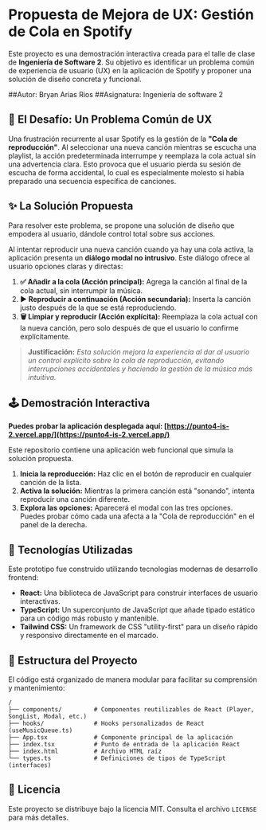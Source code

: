 # Propuesta de Mejora de UX: Gestión de Cola en Spotify

Este proyecto es una demostración interactiva creada para el talle de clase de **Ingeniería de Software 2**. Su objetivo es identificar un problema común de experiencia de usuario (UX) en la aplicación de Spotify y proponer una solución de diseño concreta y funcional.

##Autor:
Bryan Arias Rios
##Asignatura:
Ingeniería de software 2

## 🚀 El Desafío: Un Problema Común de UX

Una frustración recurrente al usar Spotify es la gestión de la **"Cola de reproducción"**. Al seleccionar una nueva canción mientras se escucha una playlist, la acción predeterminada interrumpe y reemplaza la cola actual sin una advertencia clara. Esto provoca que el usuario pierda su sesión de escucha de forma accidental, lo cual es especialmente molesto si había preparado una secuencia específica de canciones.

## ✨ La Solución Propuesta

Para resolver este problema, se propone una solución de diseño que empodera al usuario, dándole control total sobre sus acciones.

Al intentar reproducir una nueva canción cuando ya hay una cola activa, la aplicación presenta un **diálogo modal no intrusivo**. Este diálogo ofrece al usuario opciones claras y directas:

1.  **✅ Añadir a la cola (Acción principal):** Agrega la canción al final de la cola actual, sin interrumpir la música.
2.  **▶️ Reproducir a continuación (Acción secundaria):** Inserta la canción justo después de la que se está reproduciendo.
3.  **🗑️ Limpiar y reproducir (Acción explícita):** Reemplaza la cola actual con la nueva canción, pero solo después de que el usuario lo confirme explícitamente.

> **Justificación:** *Esta solución mejora la experiencia al dar al usuario un control explícito sobre la cola de reproducción, evitando interrupciones accidentales y haciendo la gestión de la música más intuitiva.*

## 🕹️ Demostración Interactiva

**Puedes probar la aplicación desplegada aquí: [https://punto4-is-2.vercel.app/](https://punto4-is-2.vercel.app/)**

Este repositorio contiene una aplicación web funcional que simula la solución propuesta.

1.  **Inicia la reproducción:** Haz clic en el botón de reproducir en cualquier canción de la lista.
2.  **Activa la solución:** Mientras la primera canción está "sonando", intenta reproducir una canción diferente.
3.  **Explora las opciones:** Aparecerá el modal con las tres opciones. Puedes probar cómo cada una afecta a la "Cola de reproducción" en el panel de la derecha.

## 🔧 Tecnologías Utilizadas

Este prototipo fue construido utilizando tecnologías modernas de desarrollo frontend:

*   **React:** Una biblioteca de JavaScript para construir interfaces de usuario interactivas.
*   **TypeScript:** Un superconjunto de JavaScript que añade tipado estático para un código más robusto y mantenible.
*   **Tailwind CSS:** Un framework de CSS "utility-first" para un diseño rápido y responsivo directamente en el marcado.

## 📁 Estructura del Proyecto

El código está organizado de manera modular para facilitar su comprensión y mantenimiento:

```
/
├── components/         # Componentes reutilizables de React (Player, SongList, Modal, etc.)
├── hooks/              # Hooks personalizados de React (useMusicQueue.ts)
├── App.tsx             # Componente principal de la aplicación
├── index.tsx           # Punto de entrada de la aplicación React
├── index.html          # Archivo HTML raíz
└── types.ts            # Definiciones de tipos de TypeScript (interfaces)
```



## 📄 Licencia

Este proyecto se distribuye bajo la licencia MIT. Consulta el archivo `LICENSE` para más detalles.
